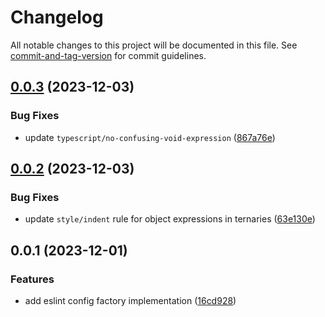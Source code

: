 # Changelog

All notable changes to this project will be documented in this file. See [commit-and-tag-version](https://github.com/absolute-version/commit-and-tag-version) for commit guidelines.

## [0.0.3](https://github.com/alexanderwende/eslint-config/compare/v0.0.2...v0.0.3) (2023-12-03)


### Bug Fixes

* update `typescript/no-confusing-void-expression` ([867a76e](https://github.com/alexanderwende/eslint-config/commit/867a76e061ac0f170505e08bd0d767f72e0b2bd9))

## [0.0.2](https://github.com/alexanderwende/eslint-config/compare/v0.0.1...v0.0.2) (2023-12-03)


### Bug Fixes

* update `style/indent` rule for object expressions in ternaries ([63e130e](https://github.com/alexanderwende/eslint-config/commit/63e130e91b6f7f982ffe7e376da6b53febbdb476))

## 0.0.1 (2023-12-01)


### Features

* add eslint config factory implementation ([16cd928](https://github.com/alexanderwende/eslint-config/commit/16cd928146f50f0c9197b2c7ef49497066ac5239))
